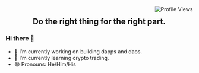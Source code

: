 <img src="https://komarev.com/ghpvc/?username=jamesl0724&label=PROFILE+VIEWS" alt="Profile Views" align="right">
<h2 align="center"> Do the right thing for the right part. </h2>

### Hi there 👋

- 🔭 I’m currently working on building dapps and daos.
- 🌱 I’m currently learning crypto trading.
- 😄 Pronouns: He/Him/His
